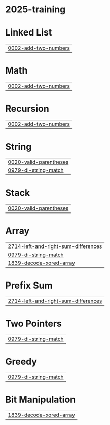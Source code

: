 # 2025-training


# Linked List
|  |
| ------- |
| [0002-add-two-numbers](https://github.com/dheeraj0000/2025-training/tree/master/0002-add-two-numbers) |
# Math
|  |
| ------- |
| [0002-add-two-numbers](https://github.com/dheeraj0000/2025-training/tree/master/0002-add-two-numbers) |
# Recursion
|  |
| ------- |
| [0002-add-two-numbers](https://github.com/dheeraj0000/2025-training/tree/master/0002-add-two-numbers) |
# String
|  |
| ------- |
| [0020-valid-parentheses](https://github.com/dheeraj0000/2025-training/tree/master/0020-valid-parentheses) |
| [0979-di-string-match](https://github.com/dheeraj0000/2025-training/tree/master/0979-di-string-match) |
# Stack
|  |
| ------- |
| [0020-valid-parentheses](https://github.com/dheeraj0000/2025-training/tree/master/0020-valid-parentheses) |
# Array
|  |
| ------- |
| [2714-left-and-right-sum-differences](https://github.com/dheeraj0000/2025-training/tree/master/2714-left-and-right-sum-differences) |
| [0979-di-string-match](https://github.com/dheeraj0000/2025-training/tree/master/0979-di-string-match) |
| [1839-decode-xored-array](https://github.com/dheeraj0000/2025-training/tree/master/1839-decode-xored-array) |
# Prefix Sum
|  |
| ------- |
| [2714-left-and-right-sum-differences](https://github.com/dheeraj0000/2025-training/tree/master/2714-left-and-right-sum-differences) |
# Two Pointers
|  |
| ------- |
| [0979-di-string-match](https://github.com/dheeraj0000/2025-training/tree/master/0979-di-string-match) |
# Greedy
|  |
| ------- |
| [0979-di-string-match](https://github.com/dheeraj0000/2025-training/tree/master/0979-di-string-match) |
# Bit Manipulation
|  |
| ------- |
| [1839-decode-xored-array](https://github.com/dheeraj0000/2025-training/tree/master/1839-decode-xored-array) |